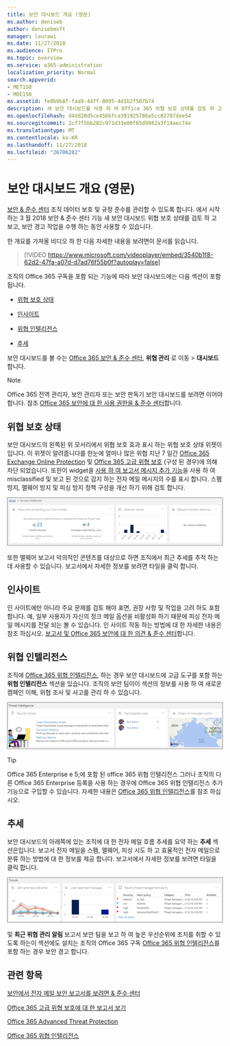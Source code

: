 ```yaml
---
title: 보안 대시보드 개요 (영문)
ms.author: deniseb
author: denisebmsft
manager: laurawi
ms.date: 11/27/2018
ms.audience: ITPro
ms.topic: overview
ms.service: o365-administration
localization_priority: Normal
search.appverid:
- MET150
- MOE150
ms.assetid: fe0b9b8f-faa9-44ff-8095-4d1b2f507b74
description: 새 보안 대시보드를 사용 하 여 Office 365 위협 보호 상태를 검토 하 고를 보고 하 보안 경고 작업을 수행 합니다.
ms.openlocfilehash: d4dd20d5ce456bfca391925786a5cc02787dee54
ms.sourcegitcommit: 2cf7f5bb282c971d33e00f65d9982a3f14aec74e
ms.translationtype: MT
ms.contentlocale: ko-KR
ms.lasthandoff: 11/27/2018
ms.locfileid: "26706282"
---
```

# <a name="security-dashboard-overview"></a>보안 대시보드 개요 (영문)

[보안 &amp; 준수 센터](go-to-the-securitycompliance-center.md) 조직 데이터 보호 및 규정 준수를 관리할 수 있도록 합니다. 에서 시작 하는 3 월 2018 보안 &amp; 준수 센터 기능 새 보안 대시보드 위협 보호 상태를 검토 하 고 보고, 보안 경고 작업을 수행 하는 동안 사용할 수 있습니다. 
  
한 개요를 가져올 비디오 하 한 다음 자세한 내용을 보려면이 문서를 읽습니다.
  
> [!VIDEO https://www.microsoft.com/videoplayer/embed/3540b1f8-62d2-47fa-a07d-d7ad76f55b0f?autoplay=false]
  
조직의 Office 365 구독을 포함 되는 기능에 따라 보안 대시보드에는 다음 섹션이 포함 됩니다.
  
- [위협 보호 상태](#threat-protection-status)
    
- [인사이트](#insights)
    
- [위협 인텔리전스](#threat-intelligence)
    
- [추세](#trends)
    
보안 대시보드를 볼 수는 [Office 365 보안 &amp; 준수 센터](go-to-the-securitycompliance-center.md), **위협 관리** 로 이동 \> **대시보드**합니다.
  
> [!NOTE]
> Office 365 전역 관리자, 보안 관리자 또는 보안 판독기 보안 대시보드를 보려면 이어야 합니다. 참조 [Office 365 보안에 대 한 사용 권한을 &amp; 준수 센터](permissions-in-the-security-and-compliance-center.md)합니다. 
  
## <a name="threat-protection-status"></a>위협 보호 상태

보안 대시보드의 왼쪽된 위 모서리에서 위협 보호 효과 표시 하는 위협 보호 상태 위젯이입니다. 이 위젯이 알려줍니다를 한눈에 얼마나 많은 위협 지난 7 일간 [Office 365 Exchange Online Protection](anti-spam-protection.md) 및 [Office 365 고급 위협 보호](office-365-atp.md) (구성 된 경우)에 의해 차단 되었습니다. 또한이 widget을 [사용 하 여 보고서 메시지 추가 기능](https://support.office.com/article/b5caa9f1-cdf3-4443-af8c-ff724ea719d2)을 사용 하 여 misclassified 및 보고 된 것으로 감지 하는 전자 메일 메시지의 수를 표시 합니다. 스팸 방지, 맬웨어 방지 및 피싱 방지 정책 구성을 개선 하기 위해 검토 합니다.
  
![보안 대시보드의 위쪽에 위협 보호 위젯](media/5c7c644e-6b01-4bf8-b991-f6ba0fdc5717.png)
  
또한 맬웨어 보고서 악의적인 콘텐츠를 대상으로 하면 조직에서 최근 추세를 추적 하는데 사용할 수 있습니다. 보고서에서 자세한 정보를 보려면 타일을 클릭 합니다.
  
## <a name="insights"></a>인사이트

인 사이트에만 아니라 주요 문제를 검토 해야 표면, 권장 사항 및 작업을 고려 하도 포함 합니다. 예, 일부 사용자가 자신의 정크 메일 옵션을 비활성화 하기 때문에 피싱 전자 메일 메시지를 전달 되는 볼 수 있습니다. 인 사이트 작동 하는 방법에 대 한 자세한 내용은 참조 하십시오. [보고서 및 Office 365 보안에 대 한 의견 &amp; 준수 센터](reports-and-insights-in-security-and-compliance.md)합니다.
  
## <a name="threat-intelligence"></a>위협 인텔리전스

조직에 [Office 365 위협 인텔리전스](office-365-ti.md), 하는 경우 보안 대시보드에 고급 도구를 포함 하는 **위협 인텔리전스** 섹션을 있습니다. 조직의 보안 팀이이 섹션의 정보를 사용 하 여 새로운 캠페인 이해, 위협 조사 및 사고를 관리 하 수 있습니다. 
  
![위협 인텔리전스를 사용 하면 사용자가 조직에 대상으로 하는 공격을 이해](media/6ce67cf2-3bbb-4008-9c55-1b4c7af0471f.png)
  
> [!TIP]
> Office 365 Enterprise e 5;에 포함 된 office 365 위협 인텔리전스 그러나 조직의 다른 Office 365 Enterprise 등록을 사용 하는 경우에 Office 365 위협 인텔리전스 추가 기능으로 구입할 수 있습니다. 자세한 내용은 [Office 365 위협 인텔리전스](office-365-ti.md)를 참조 하십시오. 
  
## <a name="trends"></a>추세

보안 대시보드의 아래쪽에 있는 조직에 대 한 전자 메일 흐름 추세를 요약 하는 **추세** 섹션은입니다. 보고서 전자 메일을 스팸, 맬웨어, 피싱 시도 하 고 효율적인 전자 메일으로 분류 하는 방법에 대 한 정보를 제공 합니다. 보고서에서 자세한 정보를 보려면 타일을 클릭 합니다. 
  
![추세 섹션에는 조직에 대 한 전자 메일 흐름 추세를 요약 되어있습니다.](media/edec55c0-59f4-4510-ae91-4a50b7b3cd93.png)
  
및 **최근 위협 관리 알림** 보고서 보안 팀을 보고 하 여 높은 우선순위에 조치를 취할 수 있도록 하는이 섹션에도 설치는 조직의 Office 365 구독 [Office 365 위협 인텔리전스](office-365-ti.md)를 포함 하는 경우 보안 경고 합니다. 
  
## <a name="related-topics"></a>관련 항목

[보안에서 전자 메일 보안 보고서를 보려면 &amp; 준수 센터](view-email-security-reports.md)
  
[Office 365 고급 위협 보호에 대 한 보고서 보기](view-reports-for-atp.md)
  
[Office 365 Advanced Threat Protection](office-365-atp.md)
  
[Office 365 위협 인텔리전스](office-365-ti.md)
  

